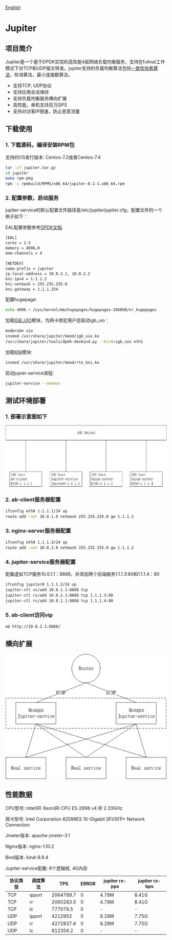 [English](README.md)

# Jupiter

## 项目简介

Jupiter是一个基于DPDK实现的高性能4层网络负载均衡服务，支持在fullnat工作模式下对TCP和UDP报文转发。jupiter支持的负载均衡算法包括[一致性哈希算法](https://www.codeproject.com/Articles/56138/Consistent-hashing)，轮询算法，最小连接数算法。

* 支持TCP, UDP协议
* 支持应用会话保持
* 支持负载均衡服务横向扩展
* 高性能，单机支持百万QPS
* 支持对访客IP限速，防止恶意流量

## 下载使用

### 1. 下载源码，编译安装RPM包

支持的OS发行版本: Centos-7.2或者Centos-7.4

```bash
tar -xf jupiter.tar.gz
cd jupiter
make rpm-pkg
rpm -i rpmbuild/RPMS/x86_64/jupiter-0.1-1.x86_64.rpm
```

### 2. 配置参数，启动服务

jupiter-service的默认配置文件路径是/etc/jupiter/jupiter.cfg，配置文件的一个例子如下：

EAL配置参数参考[DPDK文档](http://dpdk.org/doc/guides/testpmd_app_ug/run_app.html#eal-command-line-options).

```vim
[EAL]
cores = 1-3
memory = 4096,0
mem-channels = 4

[NETDEV]
name-prefix = jupiter
ip-local-address = 10.0.2.1, 10.0.2.2
kni-ipv4 = 1.1.1.2
kni-netmask = 255.255.255.0
kni-gateway = 1.1.1.254
```

配置hugepage:

```bash
echo 4096 > /sys/kernel/mm/hugepages/hugepages-2048kB/nr_hugepages
```

加载[IGB_UIO](http://dpdk.org/doc/guides/linux_gsg/linux_drivers.html)模块，为网卡绑定用户态驱动igb_uio：

```bash
modprobe uio
insmod /usr/share/jupiter/kmod/igb_uio.ko
/usr/share/jupiter/tools/dpdk-devbind.py --bind=igb_uio eth1
```

加载[KNI](http://dpdk.org/doc/guides/linux_gsg/enable_func.html#loading-the-dpdk-kni-kernel-module)模块:

```bash
insmod /usr/share/jupiter/kmod/rte_kni.ko
```

启动jupier-service进程:

```bash
jupiter-service --daemon
```

## 测试环境部署

### 1. 部署示意图如下

![测试部署示意图](doc/1.png "测试部署示意图")

### 2. ab-client服务器配置

```bash
ifconfig eth0 1.1.1.1/24 up
route add -net 10.0.1.0 netmask 255.255.255.0 gw 1.1.1.2
```

### 3. nginx-server服务器配置

```bash
ifconfig eth0 1.1.1.3/24 up
route add -net 10.0.2.0 netmask 255.255.255.0 gw 1.1.1.2
```

### 4. jupiter-service服务器配置

配置虚拟TCP服务10.0.1.1：8888，并添加两个后端服务1.1.1.3:80和1.1.1.4：80

```bash
ifconfig jupiter0 1.1.1.2/24 up
jupiter-ctl vs/add 10.0.1.1:8888 tcp
jupiter-ctl rs/add 10.0.1.1:8888 tcp 1.1.1.3:80
jupiter-ctl rs/add 10.0.1.1:8888 tcp 1.1.1.4:80
```

### 5. ab-client访问vip

```bash
ab http://10.0.1.1:8888/
```

## 横向扩展

![横向扩展](doc/2.png "横向扩展")

## 性能数据

CPU型号: Intel(R) Xeon(R) CPU E5-2698 v4 @ 2.20GHz

网卡型号: Intel Corporation 82599ES 10-Gigabit SFI/SFP+ Network Connection

Jmeter版本: apache-jmeter-3.1

Nginx版本: nginx-1.10.2

Bind版本: bind-9.9.4

Jupiter-service配置: 8个逻辑核, 4G内存

|协议类型|调度算法|TPS|ERROR|jupiter rx-pps|jupiter rx-bps|
|-|-|-|-|-|-|
|TCP|ipport|2064789.7|0|4.78M|8.41G|
|TCP|rr|2060283.5|0|4.78M|8.41G|
|TCP|lc|777078.5|0|-|-|
|UDP|ipport|4212952|0|8.28M|7.75G|
|UDP|rr|4272837.6|0|8.28M|7.75G|
|UDP|lc|812356.2|0|-|-|
